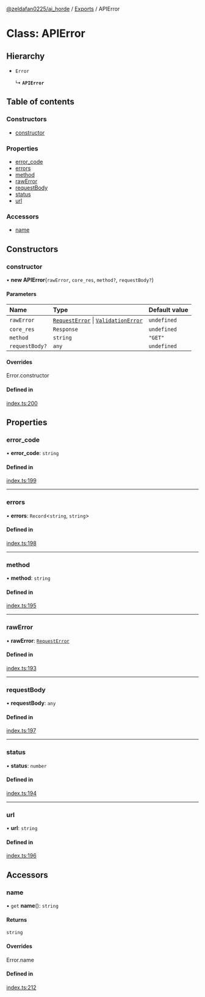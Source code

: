 [@zeldafan0225/ai_horde](../README.md) / [Exports](../modules.md) / APIError

# Class: APIError

## Hierarchy

- `Error`

  ↳ **`APIError`**

## Table of contents

### Constructors

- [constructor](APIError.md#constructor)

### Properties

- [error\_code](APIError.md#error_code)
- [errors](APIError.md#errors)
- [method](APIError.md#method)
- [rawError](APIError.md#rawerror)
- [requestBody](APIError.md#requestbody)
- [status](APIError.md#status)
- [url](APIError.md#url)

### Accessors

- [name](APIError.md#name)

## Constructors

### constructor

• **new APIError**(`rawError`, `core_res`, `method?`, `requestBody?`)

#### Parameters

| Name | Type | Default value |
| :------ | :------ | :------ |
| `rawError` | [`RequestError`](../interfaces/RequestError.md) \| [`ValidationError`](../interfaces/ValidationError.md) | `undefined` |
| `core_res` | `Response` | `undefined` |
| `method` | `string` | `"GET"` |
| `requestBody?` | `any` | `undefined` |

#### Overrides

Error.constructor

#### Defined in

[index.ts:200](https://github.com/ZeldaFan0225/ai_horde/blob/c593245/index.ts#L200)

## Properties

### error\_code

• **error\_code**: `string`

#### Defined in

[index.ts:199](https://github.com/ZeldaFan0225/ai_horde/blob/c593245/index.ts#L199)

___

### errors

• **errors**: `Record`<`string`, `string`\>

#### Defined in

[index.ts:198](https://github.com/ZeldaFan0225/ai_horde/blob/c593245/index.ts#L198)

___

### method

• **method**: `string`

#### Defined in

[index.ts:195](https://github.com/ZeldaFan0225/ai_horde/blob/c593245/index.ts#L195)

___

### rawError

• **rawError**: [`RequestError`](../interfaces/RequestError.md)

#### Defined in

[index.ts:193](https://github.com/ZeldaFan0225/ai_horde/blob/c593245/index.ts#L193)

___

### requestBody

• **requestBody**: `any`

#### Defined in

[index.ts:197](https://github.com/ZeldaFan0225/ai_horde/blob/c593245/index.ts#L197)

___

### status

• **status**: `number`

#### Defined in

[index.ts:194](https://github.com/ZeldaFan0225/ai_horde/blob/c593245/index.ts#L194)

___

### url

• **url**: `string`

#### Defined in

[index.ts:196](https://github.com/ZeldaFan0225/ai_horde/blob/c593245/index.ts#L196)

## Accessors

### name

• `get` **name**(): `string`

#### Returns

`string`

#### Overrides

Error.name

#### Defined in

[index.ts:212](https://github.com/ZeldaFan0225/ai_horde/blob/c593245/index.ts#L212)
